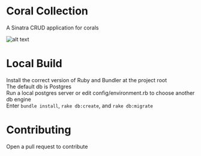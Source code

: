# Coral Collection
A Sinatra CRUD application for corals 

![alt text](https://i.imgur.com/PVt1KUC.png)

# Local Build
Install the correct version of Ruby and Bundler at the project root <br>
The default db is Postgres <br>
Run a local postgres server or edit config/environment.rb to choose another db engine <br>
Enter `bundle install`, `rake db:create`, and `rake db:migrate` <br>

# Contributing
Open a pull request to contribute

